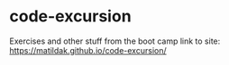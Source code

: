 # code-excursion
Exercises and other stuff from the boot camp
link to site: https://matildak.github.io/code-excursion/
